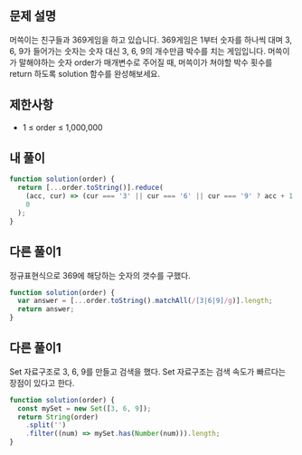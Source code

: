 ## 문제 설명

머쓱이는 친구들과 369게임을 하고 있습니다. 369게임은 1부터 숫자를 하나씩 대며 3, 6, 9가 들어가는 숫자는 숫자 대신 3, 6, 9의 개수만큼 박수를 치는 게임입니다. 머쓱이가 말해야하는 숫자 order가 매개변수로 주어질 때, 머쓱이가 쳐야할 박수 횟수를 return 하도록 solution 함수를 완성해보세요.

## 제한사항

- 1 ≤ order ≤ 1,000,000

## 내 풀이

```js
function solution(order) {
  return [...order.toString()].reduce(
    (acc, cur) => (cur === '3' || cur === '6' || cur === '9' ? acc + 1 : acc),
    0
  );
}
```

## 다른 풀이1

정규표현식으로 369에 해당하는 숫자의 갯수를 구했다.

```js
function solution(order) {
  var answer = [...order.toString().matchAll(/[3|6|9]/g)].length;
  return answer;
}
```

## 다른 풀이1

Set 자료구조로 3, 6, 9를 만들고 검색을 했다.
Set 자료구조는 검색 속도가 빠르다는 장점이 있다고 한다.

```js
function solution(order) {
  const mySet = new Set([3, 6, 9]);
  return String(order)
    .split('')
    .filter((num) => mySet.has(Number(num))).length;
}
```
